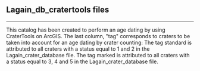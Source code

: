 ## Lagain_db_cratertools files
----------------------------

This catalog has been created to perform an age dating by using CraterTools on ArcGIS. 
The last column, "tag" corresponds to craters to be taken into account for an age dating by crater counting:
The tag standard is attributed to all craters with a status equal to 1 and 2 in 
the Lagain_crater_database file.
The tag marked is attributed to all craters with a status equal to 3, 4 and 5 in
the Lagain_crater_database file.
